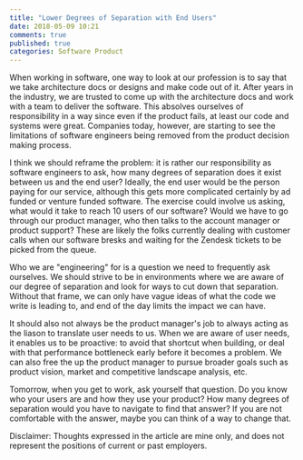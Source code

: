 ```yaml
---
title: "Lower Degrees of Separation with End Users"
date: 2018-05-09 10:21
comments: true
published: true
categories: Software Product
---
```


When working in software, one way to look at our profession is to say that we take architecture docs or designs and make code out of it. After years in the industry, we are trusted to come up with the architecture docs and work with a team to deliver the software. This absolves ourselves of responsibility in a way since even if the product fails, at least our code and systems were great. Companies today, however, are starting to see the limitations of software engineers being removed from the product decision making process.

I think we should reframe the problem: it is rather our responsibility as software engineers to ask, how many degrees of separation does it exist between us and the end user? Ideally, the end user would be the person paying for our service, although this gets more complicated certainly by ad funded or venture funded software. The exercise could involve us asking, what would it take to reach 10 users of our software? Would we have to go through our product manager, who then talks to the account manager or product support? These are likely the folks currently dealing with customer calls when our software bresks and waiting for the Zendesk tickets to be picked from the queue.

Who we are "engineering" for is a question we need to frequently ask ourselves. We should strive to be in environments where we are aware of our degree of separation and look for ways to cut down that separation. Without that frame, we can only have vague ideas of what the code we write is leading to, and end of the day limits the impact we can have.

It should also not always be the product manager's job to always acting as the liason to translate user needs to us. When we are aware of user needs, it enables us to be proactive: to avoid that shortcut when building, or deal with that performance bottleneck early before it becomes a problem. We can also free the up the product manager to pursue broader goals such as product vision, market and competitive landscape analysis, etc.

Tomorrow, when you get to work, ask yourself that question. Do you know who your users are and how they use your product? How many degrees of separation would you have to navigate to find that answer? If you are not comfortable with the answer, maybe you can think of a way to change that.

Disclaimer: Thoughts expressed in the article are mine only, and does not represent the positions of current or past employers.